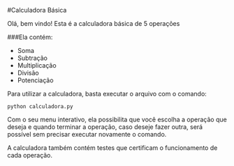 #Calculadora Básica

Olá, bem vindo! Esta é a calculadora básica de 5 operações

###Ela contém:

* Soma
* Subtração
* Multiplicação
* Divisão
* Potenciação

Para utilizar a calculadora, basta executar o arquivo com o comando:
```
python calculadora.py

```
Com o seu menu interativo, ela possibilita que você escolha a operação que deseja e quando terminar a operação, caso deseje fazer outra, será possível sem precisar executar novamente o comando.

A calculadora também contém testes que certificam o funcionamento de cada operação.
